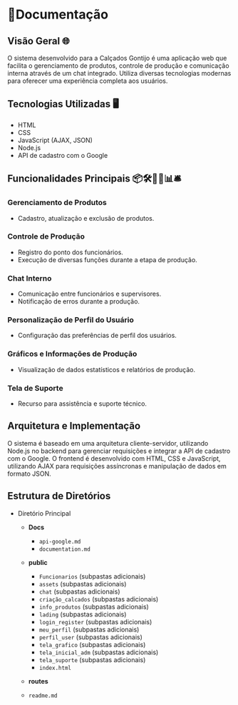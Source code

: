 
# 📁Documentação

## Visão Geral 🌐
O sistema desenvolvido para a Calçados Gontijo é uma aplicação web que facilita o gerenciamento de produtos, controle de produção e comunicação interna através de um chat integrado. Utiliza diversas tecnologias modernas para oferecer uma experiência completa aos usuários.

## Tecnologias Utilizadas 🖥️
- HTML
- CSS
- JavaScript (AJAX, JSON)
- Node.js
- API de cadastro com o Google

## Funcionalidades Principais 📦🛠️💬👤📊🛎️
### Gerenciamento de Produtos
- Cadastro, atualização e exclusão de produtos.

### Controle de Produção
- Registro do ponto dos funcionários.
- Execução de diversas funções durante a etapa de produção.

### Chat Interno
- Comunicação entre funcionários e supervisores.
- Notificação de erros durante a produção.

### Personalização de Perfil do Usuário
- Configuração das preferências de perfil dos usuários.

### Gráficos e Informações de Produção
- Visualização de dados estatísticos e relatórios de produção.

### Tela de Suporte
- Recurso para assistência e suporte técnico.

## Arquitetura e Implementação
O sistema é baseado em uma arquitetura cliente-servidor, utilizando Node.js no backend para gerenciar requisições e integrar a API de cadastro com o Google. O frontend é desenvolvido com HTML, CSS e JavaScript, utilizando AJAX para requisições assíncronas e manipulação de dados em formato JSON.

## Estrutura de Diretórios
- Diretório Principal
  - **Docs**
    - `api-google.md`
    - `documentation.md`
  
  - **public**
    - `Funcionarios`
      (subpastas adicionais)
    - `assets`
      (subpastas adicionais)
    - `chat`
      (subpastas adicionais)
    - `criação_calcados`
      (subpastas adicionais)
    - `info_produtos`
      (subpastas adicionais)
    - `lading`
      (subpastas adicionais)
    - `login_register`
      (subpastas adicionais)
    - `meu_perfil`
      (subpastas adicionais)
    - `perfil_user`
      (subpastas adicionais)
    - `tela_grafico`
      (subpastas adicionais)
    - `tela_inicial_adm`
      (subpastas adicionais)
    - `tela_suporte`
      (subpastas adicionais)
    - `index.html`
  
  - **routes**
  
  - `readme.md`


